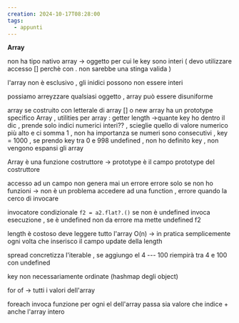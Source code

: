 ```yaml
---
creation: 2024-10-17T08:28:00
tags:
  - appunti
---
```

**Array**

non ha tipo nativo array -> oggetto per cui le key sono interi ( devo utilizzare accesso [] perchè con . non sarebbe una stinga valida )

l'array non è esclusivo , gli inidici possono non essere interi 

possiamo arreyzzare qualsiasi oggetto , array può essere disuniforme

array se costruito con letterale di array [] o new array ha un prototype specifico Array , utilities per array : 
getter length ->quante key ho dentro il dic , prende solo indici numerici interi?? , scieglie quello di valore numerico più alto e ci somma 1 , non ha importanza se numeri sono consecutivi , key = 1000 , se prendo key tra 0 e 998 undefined , non ho definito key , non vengono espansi gli array 

Array è una funzione costruttore -> prototype è il campo prototype del costruttore 

accesso ad un campo non genera mai un errore 
errore solo se non ho funzioni -> non è un problema accedere ad una function , errore quando la cerco di invocare

invocatore condizionale `f2 = a2.flat?.()` se non è undefined invoca esecuzione , se è undefined non da errore ma mette undefined f2

length è costoso deve leggere tutto l'array O(n) -> in pratica semplicemente ogni volta che inserisco il campo update della length

spread concretizza l'iterable , se aggiungo el 4 --- 100 riempirà tra 4 e 100 con undefined

key non necessariamente ordinate (hashmap degli object)

for of -> tutti i valori dell'array

foreach invoca funzione per ogni el dell'array passa sia valore che indice + anche l'array intero 

